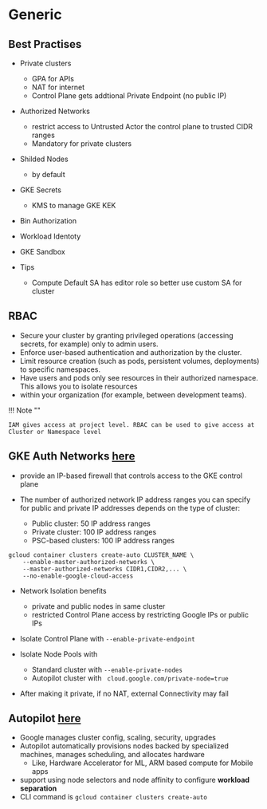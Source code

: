 
# Generic

## Best Practises

* Private clusters
  * GPA for APIs
  * NAT for internet
  * Control Plane gets addtional Private Endpoint (no public IP)

* Authorized Networks
  * restrict access to Untrusted Actor the control plane to trusted CIDR ranges
  * Mandatory for private clusters

* Shilded Nodes
  * by default

* GKE Secrets
  * KMS to manage GKE KEK

* Bin Authorization

* Workload Identoty

* GKE Sandbox

* Tips
  * Compute Default SA has editor role so better use custom SA for cluster


## RBAC

* Secure your cluster by granting privileged operations (accessing secrets, for example) only to admin users.
* Enforce user-based authentication and authorization by the cluster.
* Limit resource creation (such as pods, persistent volumes, deployments) to specific namespaces.
* Have users and pods only see resources in their authorized namespace. This allows you to isolate resources
* within your organization (for example, between development teams).

!!! Note  ""

    IAM gives access at project level. RBAC can be used to give access at Cluster or Namespace level


## GKE Auth Networks [here](https://cloud.google.com/kubernetes-engine/docs/how-to/authorized-networks)

* provide an IP-based firewall that controls access to the GKE control plane
* The number of authorized network IP address ranges you can specify for public and private IP addresses depends on the type of cluster:

  * Public cluster: 50 IP address ranges
  * Private cluster: 100 IP address ranges
  * PSC-based clusters: 100 IP address ranges

``` cli
gcloud container clusters create-auto CLUSTER_NAME \
    --enable-master-authorized-networks \
    --master-authorized-networks CIDR1,CIDR2,... \
    --no-enable-google-cloud-access
```

* Network Isolation benefits
  * private and public nodes in same cluster
  * restricted Control Plane access by restricting Google IPs or public IPs

* Isolate Control Plane with `--enable-private-endpoint`
* Isolate Node Pools with
  * Standard cluster with `--enable-private-nodes`
  * Autopilot cluster with ` cloud.google.com/private-node=true`

* After making it private, if no NAT, external Connectivity may fail

## Autopilot [here](https://cloud.google.com/kubernetes-engine/docs/concepts/autopilot-overview)

* Google manages cluster config, scaling, security, upgrades
* Autopilot automatically provisions nodes backed by specialized machines, manages scheduling, and allocates hardware
  * Like, Hardware Accelerator for ML, ARM based compute for Mobile apps
* support using node selectors and node affinity to configure **workload separation**
* CLI command is `gcloud container clusters create-auto `
